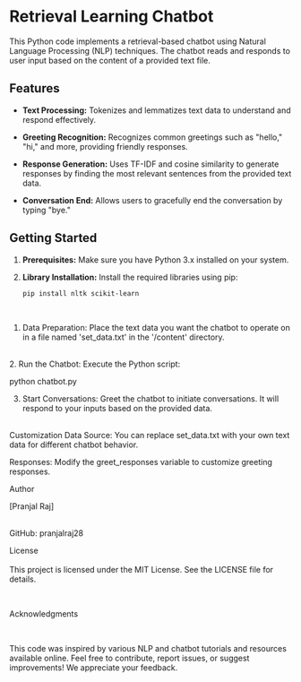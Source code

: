 # Retrieval Learning Chatbot

This Python code implements a retrieval-based chatbot using Natural Language Processing (NLP) techniques. The chatbot reads and responds to user input based on the content of a provided text file.

## Features

- **Text Processing:** Tokenizes and lemmatizes text data to understand and respond effectively.
  
- **Greeting Recognition:** Recognizes common greetings such as "hello," "hi," and more, providing friendly responses.

- **Response Generation:** Uses TF-IDF and cosine similarity to generate responses by finding the most relevant sentences from the provided text data.

- **Conversation End:** Allows users to gracefully end the conversation by typing "bye."

## Getting Started

1. **Prerequisites:** Make sure you have Python 3.x installed on your system.

2. **Library Installation:** Install the required libraries using pip:
   ```shell
   pip install nltk scikit-learn
<br>

1. Data Preparation: Place the text data you want the chatbot to operate on in a file named 'set_data.txt' in the '/content' directory.
<br>
2. Run the Chatbot: Execute the Python script:


python chatbot.py

3. Start Conversations: Greet the chatbot to initiate conversations. It will respond to your inputs based on the provided data.
<br>
Customization
Data Source: You can replace set_data.txt with your own text data for different chatbot behavior.

Responses: Modify the greet_responses variable to customize greeting responses.
<br> 


Author
<br>
  
[Pranjal Raj]  

<br>
GitHub: pranjalraj28  


<br>

License  
<br>
This project is licensed under the MIT License. See the LICENSE file for details.

<br>

Acknowledgments

<br>

This code was inspired by various NLP and chatbot tutorials and resources available online.
Feel free to contribute, report issues, or suggest improvements! We appreciate your feedback.



